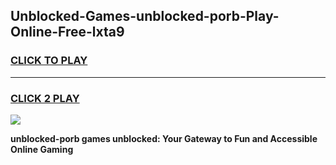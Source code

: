 
## Unblocked-Games-unblocked-porb-Play-Online-Free-lxta9
<h3>
<a href="https://premium76.site?title=unblocked-porb&ref=26A">CLICK TO PLAY</a></h3>
<hr>

<h3>
<a href="https://premium76.site?title=unblocked-porb&ref=26A">CLICK 2 PLAY</a>
  
</h3>

<a href="https://premium76.site?title=unblocked-porb&ref=26A"><img src="https://clearcache.store/games.png"></a>


**unblocked-porb games unblocked: Your Gateway to Fun and Accessible Online Gaming**
